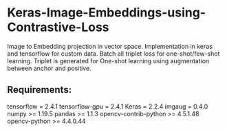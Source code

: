# Keras-Image-Embeddings-using-Contrastive-Loss
Image to Embedding projection in vector space.
Implementation in keras and tensorflow  for custom data.
Batch all triplet loss for one-shot/few-shot learning.
Triplet is generated for One-shot learning using augmentation between anchor and positive.


## Requirements:
tensorflow                =  2.4.1
tensorflow-gpu            =  2.4.1
Keras                     =  2.2.4
imgaug                    =  0.4.0
numpy                     >= 1.19.5
pandas                    >= 1.1.3
opencv-contrib-python     >= 4.5.1.48
opencv-python             >= 4.4.0.44
